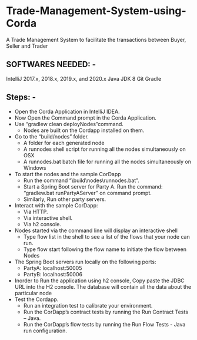 # Trade-Management-System-using-Corda
A Trade Management System to facilitate the transactions between Buyer, Seller and Trader
## SOFTWARES NEEDED: -
IntelliJ 2017.x, 2018.x, 2019.x, and 2020.x
Java JDK 8
Git
Gradle
## Steps: -
* Open the Corda Application in IntelliJ IDEA.
* Now Open the Command prompt in the Corda Application.
* Use “gradlew clean deployNodes”command.
  * Nodes are built on the Cordapp installed on them.
* Go to the “build/nodes” folder.
  * A folder for each generated node
  * A runnodes shell script for running all the nodes simultaneously on OSX
  * A  runnodes.bat batch file for running all the nodes simultaneously on Windows
* To start the nodes and the sample CorDapp
  * Run the command “\build\nodes\runnodes.bat”.
  * Start a Spring Boot server for Party A. Run the command: “gradlew.bat runPartyAServer” on command prompt.
  * Similarly, Run other party servers.
* Interact with the sample CorDapp: 
  * Via HTTP.  
  * Via interactive shell.
  * Via h2 console.
* Nodes started via the command line will display an interactive shell
  * Type flow list in the shell to see a list of the flows that your node can run. 
  * Type flow start following the flow name to initiate the flow between Nodes
* The Spring Boot servers run locally on the following ports:
  * PartyA: localhost:50005 
  * PartyB: localhost:50006 
* Inorder to Run the application using h2 console, Copy paste the JDBC URL into the H2 console. The database will contain all the data about the particular node
* Test the Cordapp.
  * Run an integration test to calibrate your environment.
  * Run the CorDapp’s contract tests by running the Run Contract Tests – Java. 
  * Run the CorDapp’s flow tests by running the Run Flow Tests - Java run configuration.

